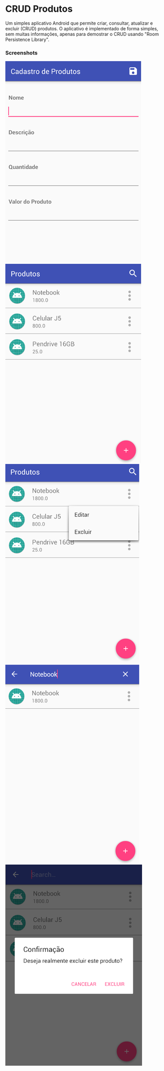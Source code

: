 # CRUD Produtos

Um simples aplicativo Android que permite criar, consultar, atualizar e excluir (CRUD) produtos.
O aplicativo é implementado de forma simples, sem muitas informações, apenas para demostrar
o CRUD usando "Room Persistence Library".

### Screenshots
![alt text](https://github.com/marcostark/CRUD-Produtos/blob/master/screenshot/01.png)
![alt text](https://github.com/marcostark/CRUD-Produtos/blob/master/screenshot/02.png)
![alt text](https://github.com/marcostark/CRUD-Produtos/blob/master/screenshot/03.png)
![alt text](https://github.com/marcostark/CRUD-Produtos/blob/master/screenshot/04.png)
![alt text](https://github.com/marcostark/CRUD-Produtos/blob/master/screenshot/05.png)


